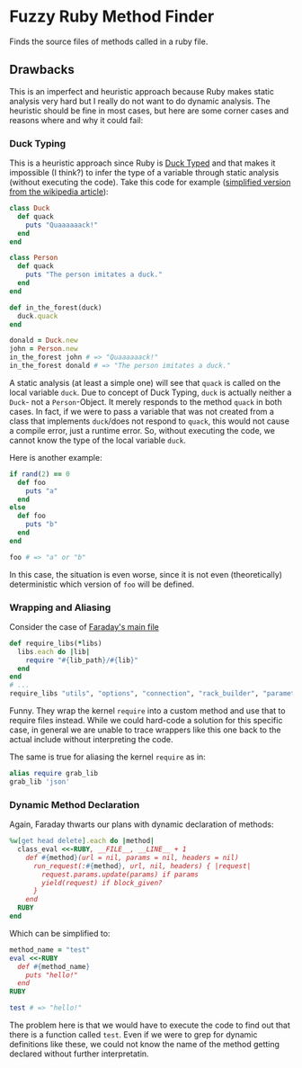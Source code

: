 # Fuzzy Ruby Method Finder

Finds the source files of methods called in a ruby file.



## Drawbacks

This is an imperfect and heuristic approach because Ruby makes static analysis very hard but I really do not want to do dynamic analysis. The heuristic should be fine in most cases, but here are some corner cases and reasons where and why it could fail:


### Duck Typing

This is a heuristic approach since Ruby is [Duck Typed](https://en.wikipedia.org/wiki/Duck_typing) and that makes it impossible (I think?) to infer the type of a variable through static analysis (without executing the code). Take this code for example ([simplified version from the wikipedia article](https://en.wikipedia.org/wiki/Duck_typing#In_Ruby)):

```Ruby
class Duck
  def quack
    puts "Quaaaaaack!"
  end
end

class Person
  def quack
    puts "The person imitates a duck."
  end
end

def in_the_forest(duck)
  duck.quack
end

donald = Duck.new
john = Person.new
in_the_forest john # => "Quaaaaaack!"
in_the_forest donald # => "The person imitates a duck."
```

A static analysis (at least a simple one) will see that `quack` is called on the local variable `duck`. Due to concept of Duck Typing, `duck` is actually neither a `Duck`- not a `Person`-Object. It merely responds to the method `quack` in both cases. In fact, if we were to pass a variable that was not created from a class that implements `duck`/does not respond to `quack`, this would not cause a compile error, just a runtime error. So, without executing the code, we cannot know the type of the local variable `duck`.

Here is another example:

```Ruby
if rand(2) == 0
  def foo
    puts "a"
  end
else
  def foo
    puts "b"
  end
end

foo # => "a" or "b"
```

In this case, the situation is even worse, since it is not even (theoretically) deterministic which version of `foo` will be defined.


### Wrapping and Aliasing

Consider the case of [Faraday's main file](https://github.com/lostisland/faraday/blob/e66210bd9dca6ad4628d880a038381baa0bccf0b/lib/faraday.rb)

```Ruby
def require_libs(*libs)
  libs.each do |lib|
    require "#{lib_path}/#{lib}"
  end
end
# ...
require_libs "utils", "options", "connection", "rack_builder", "parameters", "middleware", "adapter", "request", "response", "upload_io", "error"
```

Funny. They wrap the kernel `require` into a custom method and use that to require files instead. While we could hard-code a solution for this specific case, in general we are unable to trace wrappers like this one back to the actual include without interpreting the code.

The same is true for aliasing the kernel `require` as in:

```Ruby
alias require grab_lib
grab_lib 'json'
```


### Dynamic Method Declaration

Again, Faraday thwarts our plans with dynamic declaration of methods:

```Ruby
%w[get head delete].each do |method|
  class_eval <<-RUBY, __FILE__, __LINE__ + 1
    def #{method}(url = nil, params = nil, headers = nil)
      run_request(:#{method}, url, nil, headers) { |request|
        request.params.update(params) if params
        yield(request) if block_given?
      }
    end
  RUBY
end
```

Which can be simplified to:

```Ruby
method_name = "test"
eval <<-RUBY
  def #{method_name}
    puts "hello!"
  end
RUBY

test # => "hello!"
```

The problem here is that we would have to execute the code to find out that there is a function called `test`. Even if we were to grep for dynamic definitions like these, we could not know the name of the method getting declared without further interpretatin.
